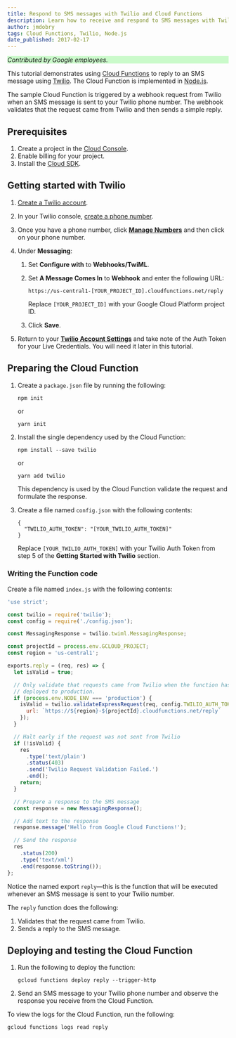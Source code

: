 ```yaml
---
title: Respond to SMS messages with Twilio and Cloud Functions
description: Learn how to receive and respond to SMS messages with Twilio and Cloud Functions.
author: jmdobry
tags: Cloud Functions, Twilio, Node.js
date_published: 2017-02-17
---
```


<p style="background-color:#CAFACA;"><i>Contributed by Google employees.</i></p>

This tutorial demonstrates using [Cloud Functions][functions] to
reply to an SMS message using [Twilio][twilio]. The Cloud Function is
implemented in [Node.js][node].

[functions]: https://cloud.google.com/functions
[twilio]: https://www.twilio.com/
[node]: https://nodejs.org/en/

The sample Cloud Function is triggered by a webhook request from Twilio when an
SMS message is sent to your Twilio phone number. The webhook validates that the
request came from Twilio and then sends a simple reply.

## Prerequisites

1.  Create a project in the [Cloud Console][console].
1.  Enable billing for your project.
1.  Install the [Cloud SDK][sdk].

[console]: https://console.cloud.google.com/
[sdk]: https://cloud.google.com/sdk/

## Getting started with Twilio

1.  [Create a Twilio account][try].
1.  In your Twilio console, [create a phone number][number].
1.  Once you have a phone number, click [**Manage Numbers**][manage] and then
    click on your phone number.

1.  Under **Messaging**:
    1.  Set **Configure with** to **Webhooks/TwiML**.
    1.  Set **A Message Comes In** to **Webhook** and enter the following URL:

            https://us-central1-[YOUR_PROJECT_ID].cloudfunctions.net/reply

        Replace `[YOUR_PROJECT_ID]` with your Google Cloud Platform project ID.

    1.  Click **Save**.

1.  Return to your [**Twilio Account Settings**][settings] and take note of the
    Auth Token for your Live Credentials. You will need it later in this
    tutorial.

[try]: https://www.twilio.com/try-twilio
[number]: https://www.twilio.com/user/account/phone-numbers/getting-started
[manage]: https://www.twilio.com/console/phone-numbers/incoming
[settings]: https://www.twilio.com/console/account/settings

## Preparing the Cloud Function

1.  Create a `package.json` file by running the following:

        npm init

    or

        yarn init

1.  Install the single dependency used by the Cloud Function:

        npm install --save twilio

    or

        yarn add twilio

    This dependency is used by the Cloud Function validate the request and
    formulate the response.

1.  Create a file named `config.json` with the following contents:

        {
          "TWILIO_AUTH_TOKEN": "[YOUR_TWILIO_AUTH_TOKEN]"
        }

    Replace `[YOUR_TWILIO_AUTH_TOKEN]` with your Twilio Auth Token from step 5
    of the **Getting Started with Twilio** section.

### Writing the Function code

Create a file named `index.js` with the following contents:

[embedmd]:# (index.js)
```js
'use strict';

const twilio = require('twilio');
const config = require('./config.json');

const MessagingResponse = twilio.twiml.MessagingResponse;

const projectId = process.env.GCLOUD_PROJECT;
const region = 'us-central1';

exports.reply = (req, res) => {
  let isValid = true;

  // Only validate that requests came from Twilio when the function has been
  // deployed to production.
  if (process.env.NODE_ENV === 'production') {
    isValid = twilio.validateExpressRequest(req, config.TWILIO_AUTH_TOKEN, {
      url: `https://${region}-${projectId}.cloudfunctions.net/reply`
    });
  }

  // Halt early if the request was not sent from Twilio
  if (!isValid) {
    res
      .type('text/plain')
      .status(403)
      .send('Twilio Request Validation Failed.')
      .end();
    return;
  }

  // Prepare a response to the SMS message
  const response = new MessagingResponse();

  // Add text to the response
  response.message('Hello from Google Cloud Functions!');

  // Send the response
  res
    .status(200)
    .type('text/xml')
    .end(response.toString());
};
```

Notice the named export `reply`—this is the function that will be executed
whenever an SMS message is sent to your Twilio number.

The `reply` function does the following:

1.  Validates that the request came from Twilio.
1.  Sends a reply to the SMS message.

## Deploying and testing the Cloud Function

1.  Run the following to deploy the function:

        gcloud functions deploy reply --trigger-http

1.  Send an SMS message to your Twilio phone number and observe the response you
    receive from the Cloud Function.

To view the logs for the Cloud Function, run the following:

    gcloud functions logs read reply

[deploying]: https://cloud.google.com/functions/docs/deploying/filesystem
